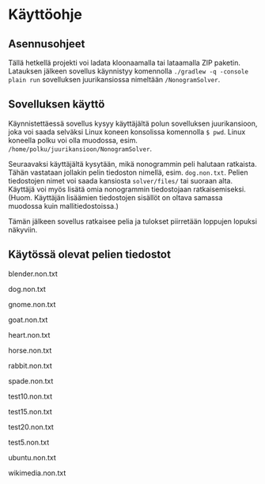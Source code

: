 # Käyttöohje

## Asennusohjeet
Tällä hetkellä projekti voi ladata kloonaamalla tai lataamalla ZIP paketin. Latauksen jälkeen sovellus käynnistyy komennolla ```./gradlew -q -console plain run``` sovelluksen juurikansiossa nimeltään ```/NonogramSolver```.


## Sovelluksen käyttö
Käynnistettäessä sovellus kysyy käyttäjältä polun sovelluksen juurikansioon, joka voi saada selväksi Linux koneen konsolissa komennolla ```$ pwd```. Linux koneella polku voi olla muodossa, esim. ```/home/polku/juurikansioon/NonogramSolver```. 

Seuraavaksi käyttäjältä kysytään, mikä nonogrammin peli halutaan ratkaista. Tähän vastataan jollakin pelin tiedoston nimellä, esim. ```dog.non.txt```. Pelien tiedostojen nimet voi saada kansiosta ```solver/files/``` tai suoraan alta. Käyttäjä voi myös lisätä omia nonogrammin tiedostojaan ratkaisemiseksi. (Huom. Käyttäjän lisäämien tiedostojen sisällöt on oltava samassa muodossa kuin mallitiedostoissa.)

Tämän jälkeen sovellus ratkaisee pelia ja tulokset piirretään loppujen lopuksi näkyviin.


## Käytössä olevat pelien tiedostot
blender.non.txt

dog.non.txt

gnome.non.txt

goat.non.txt

heart.non.txt

horse.non.txt

rabbit.non.txt

spade.non.txt

test10.non.txt

test15.non.txt

test20.non.txt

test5.non.txt

ubuntu.non.txt

wikimedia.non.txt
